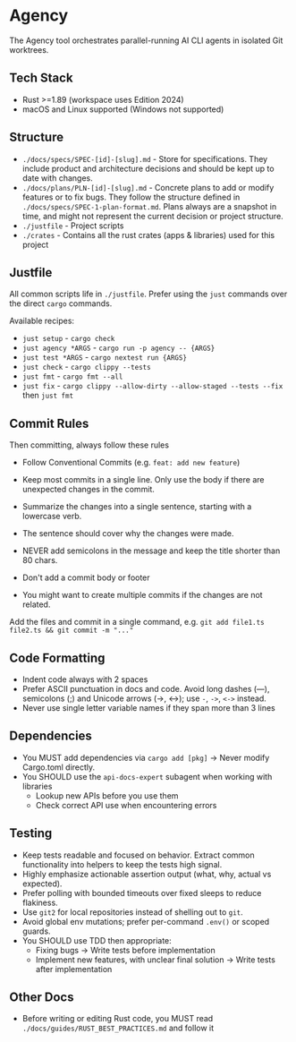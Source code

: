 # Agency

The Agency tool orchestrates parallel-running AI CLI agents in isolated Git worktrees.

## Tech Stack

- Rust >=1.89 (workspace uses Edition 2024)
- macOS and Linux supported (Windows not supported)

## Structure

- `./docs/specs/SPEC-[id]-[slug].md` - Store for specifications. They include product and architecture decisions and should be kept up to date with changes.
- `./docs/plans/PLN-[id]-[slug].md` - Concrete plans to add or modify features or to fix bugs. They follow the structure defined in `./docs/specs/SPEC-1-plan-format.md`. Plans always are a snapshot in time, and might not represent the current decision or project structure.
- `./justfile` - Project scripts
- `./crates` - Contains all the rust crates (apps & libraries) used for this project

## Justfile

All common scripts life in `./justfile`.
Prefer using the `just` commands over the direct `cargo` commands.

Available recipes:

- `just setup` - `cargo check`
- `just agency *ARGS` - `cargo run -p agency -- {ARGS}`
- `just test *ARGS` - `cargo nextest run {ARGS}`
- `just check` - `cargo clippy --tests`
- `just fmt` - `cargo fmt --all`
- `just fix` - `cargo clippy --allow-dirty --allow-staged --tests --fix` then `just fmt`

## Commit Rules

Then committing, always follow these rules

- Follow Conventional Commits (e.g. `feat: add new feature`)
- Keep most commits in a single line. Only use the body if there are unexpected changes in the commit.

- Summarize the changes into a single sentence, starting with a lowercase verb.
- The sentence should cover why the changes were made.
- NEVER add semicolons in the message and keep the title shorter than 80 chars.
- Don't add a commit body or footer
- You might want to create multiple commits if the changes are not related.

Add the files and commit in a single command, e.g. `git add file1.ts file2.ts && git commit -m "..."`

## Code Formatting

- Indent code always with 2 spaces
- Prefer ASCII punctuation in docs and code. Avoid long dashes (—), semicolons (;) and Unicode arrows (→, ↔); use `-`, `->`, `<->` instead.
- Never use single letter variable names if they span more than 3 lines

## Dependencies

- You MUST add dependencies via `cargo add [pkg]` -> Never modify Cargo.toml directly.
- You SHOULD use the `api-docs-expert` subagent when working with libraries
  - Lookup new APIs before you use them
  - Check correct API use when encountering errors

## Testing

- Keep tests readable and focused on behavior. Extract common functionality into helpers to keep the tests high signal.
- Highly emphasize actionable assertion output (what, why, actual vs expected).
- Prefer polling with bounded timeouts over fixed sleeps to reduce flakiness.
- Use `git2` for local repositories instead of shelling out to `git`.
- Avoid global env mutations; prefer per-command `.env()` or scoped guards.
- You SHOULD use TDD then appropriate:
  - Fixing bugs -> Write tests before implementation
  - Implement new features, with unclear final solution -> Write tests after implementation

## Other Docs

- Before writing or editing Rust code, you MUST read `./docs/guides/RUST_BEST_PRACTICES.md` and follow it
